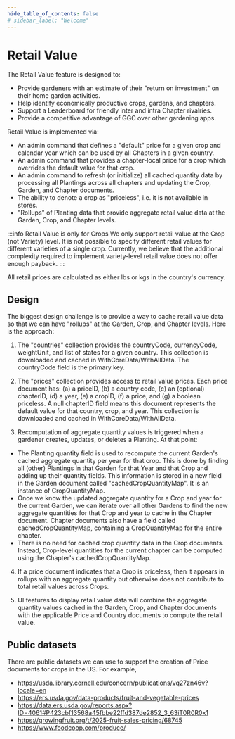 ```yaml
---
hide_table_of_contents: false
# sidebar_label: "Welcome"
---
```


# Retail Value

The Retail Value feature is designed to:
* Provide gardeners with an estimate of their "return on investment" on their home garden activities.
* Help identify economically productive crops, gardens, and chapters.
* Support a Leaderboard for friendly inter and intra Chapter rivalries.
* Provide a competitive advantage of GGC over other gardening apps.

Retail Value is implemented via:
* An admin command that defines a "default" price for a given crop and calendar year which can be used by all Chapters in a given country.
* An admin command that provides a chapter-local price for a crop which overrides the default value for that crop.
* An admin command to refresh (or initialize) all cached quantity data by processing all Plantings across all chapters and updating the Crop, Garden, and Chapter documents.
* The ability to denote a crop as "priceless", i.e. it is not available in stores.
* "Rollups" of Planting data that provide aggregate retail value data at the Garden, Crop, and Chapter levels.

:::info Retail Value is only for Crops 
We only support retail value at the Crop (not Variety) level. It is not possible to specify different retail values for different varieties of a single crop. Currently, we believe that the additional complexity required to implement variety-level retail value does not offer enough payback.
:::

All retail prices are calculated as either lbs or kgs in the country's currency. 

## Design

The biggest design challenge is to provide a way to cache retail value data so that we can have "rollups" at the Garden, Crop, and Chapter levels.  Here is the approach:

1. The "countries" collection provides the countryCode, currencyCode, weightUnit, and list of states for a given country.  This collection is downloaded and cached in WithCoreData/WithAllData. The countryCode field is the primary key.

2. The "prices" collection provides access to retail value prices. Each price document has: (a) a priceID, (b) a country code,  (c) an (optional) chapterID, (d) a year, (e) a cropID, (f) a price, and (g) a boolean priceless.  A null chapterID field means this document represents the default value for that country, crop, and year. This collection is downloaded and cached in WithCoreData/WithAllData.

3. Recomputation of aggregate quantity values is triggered when a gardener creates, updates, or deletes a Planting. At that point:
* The Planting quantity field is used to recompute the current Garden's cached aggregate quantity per year for that crop. This is done by finding all (other) Plantings in that Garden for that Year and that Crop and adding up their quantity fields. This information is stored in a new field in the Garden document called "cachedCropQuantityMap".  It is an instance of CropQuantityMap.
* Once we know the updated aggregate quantity for a Crop and year for the current Garden, we can iterate over all other Gardens to find the new aggregate quantities for that Crop and year to cache in the Chapter document. Chapter documents also have a field called cachedCropQuantityMap, containing a CropQuantityMap for the entire chapter.
* There is no need for cached crop quantity data in the Crop documents. Instead, Crop-level quantities for the current chapter can be computed using the Chapter's cachedCropQuantityMap.

4. If a price document indicates that a Crop is priceless, then it appears in rollups with an aggregate quantity but otherwise does not contribute to total retail values across Crops.

5. UI features to display retail value data will combine the aggregate quantity values cached in the Garden, Crop, and Chapter documents with the applicable Price and Country documents to compute the retail value.

## Public datasets

There are public datasets we can use to support the creation of Price documents for crops in the US. For example,

* https://usda.library.cornell.edu/concern/publications/vq27zn46v?locale=en
* https://ers.usda.gov/data-products/fruit-and-vegetable-prices
* https://data.ers.usda.gov/reports.aspx?ID=4061#P423cbf13568a45fbbe22ffd387de2852_3_63iT0R0R0x1
* https://growingfruit.org/t/2025-fruit-sales-pricing/68745
* https://www.foodcoop.com/produce/
